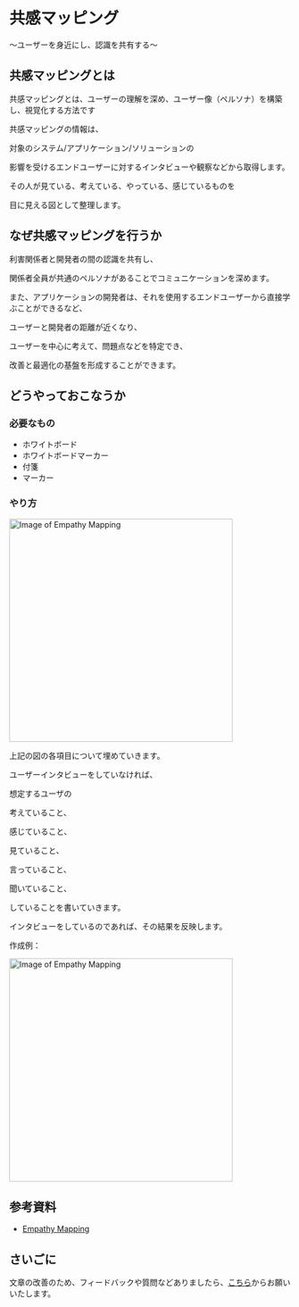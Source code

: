 # 共感マッピング

〜ユーザーを身近にし、認識を共有する〜

## 共感マッピングとは

共感マッピングとは、ユーザーの理解を深め、ユーザー像（ペルソナ）を構築し、視覚化する方法です

共感マッピングの情報は、

対象のシステム/アプリケーション/ソリューションの

影響を受けるエンドユーザーに対するインタビューや観察などから取得します。

その人が見ている、考えている、やっている、感じているものを

目に見える図として整理します。

## なぜ共感マッピングを行うか

利害関係者と開発者の間の認識を共有し、

関係者全員が共通のペルソナがあることでコミュニケーションを深めます。

また、アプリケーションの開発者は、それを使用するエンドユーザーから直接学ぶことができるなど、

ユーザーと開発者の距離が近くなり、

ユーザーを中心に考えて、問題点などを特定でき、

改善と最適化の基盤を形成することができます。

## どうやっておこなうか

### 必要なもの

* ホワイトボード
* ホワイトボードマーカー
* 付箋
* マーカー

### やり方

<img src="/empathy-mapping.jpg" alt="Image of Empathy Mapping" width="400"/>

上記の図の各項目について埋めていきます。

ユーザーインタビューをしていなければ、

想定するユーザの

考えていること、

感じていること、

見ていること、

言っていること、

聞いていること、

していることを書いていきます。

インタビューをしているのであれば、その結果を反映します。

作成例：

<img src="/empathy-mapping2.jpg" alt="Image of Empathy Mapping" width="400"/>


## 参考資料
* [Empathy Mapping](https://openpracticelibrary.com/practice/empathy-mapping/)

## さいごに

文章の改善のため、フィードバックや質問などありましたら、[こちら](https://forms.gle/TKUJ2Gs9EoH2jQvp7)からお願いいたします。
